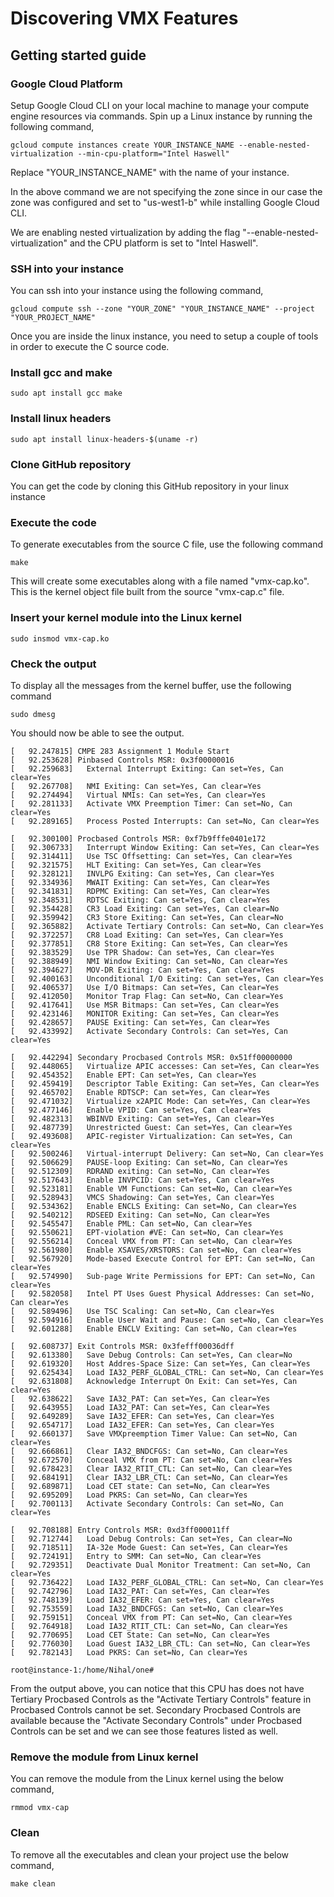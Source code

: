 # Discovering VMX Features

## Getting started guide

### Google Cloud Platform

Setup Google Cloud CLI on your local machine to manage your compute engine resources via commands. Spin up a Linux instance by running the following command,

`gcloud compute instances create YOUR_INSTANCE_NAME --enable-nested-virtualization --min-cpu-platform="Intel Haswell"`

Replace "YOUR_INSTANCE_NAME" with the name of your instance.

In the above command we are not specifying the zone since in our case the zone was configured and set to "us-west1-b" while installing Google Cloud CLI.

We are enabling nested virtualization by adding the flag "--enable-nested-virtualization" and the CPU platform is set to "Intel Haswell".

### SSH into your instance

You can ssh into your instance using the following command,

`gcloud compute ssh --zone "YOUR_ZONE" "YOUR_INSTANCE_NAME" --project "YOUR_PROJECT_NAME"`

Once you are inside the linux instance, you need to setup a couple of tools in order to execute the C source code.

### Install gcc and make

`sudo apt install gcc make`

### Install linux headers

`sudo apt install linux-headers-$(uname -r)`

### Clone GitHub repository

You can get the code by cloning this GitHub repository in your linux instance

### Execute the code

To generate executables from the source C file, use the following command

`make`

This will create some executables along with a file named "vmx-cap.ko". This is the kernel object file built from the source "vmx-cap.c" file.

### Insert your kernel module into the Linux kernel

`sudo insmod vmx-cap.ko`

### Check the output

To display all the messages from the kernel buffer, use the following command

`sudo dmesg`

You should now be able to see the output.

```
[   92.247815] CMPE 283 Assignment 1 Module Start
[   92.253628] Pinbased Controls MSR: 0x3f00000016
[   92.259683]   External Interrupt Exiting: Can set=Yes, Can clear=Yes
[   92.267708]   NMI Exiting: Can set=Yes, Can clear=Yes
[   92.274494]   Virtual NMIs: Can set=Yes, Can clear=Yes
[   92.281133]   Activate VMX Preemption Timer: Can set=No, Can clear=Yes
[   92.289165]   Process Posted Interrupts: Can set=No, Can clear=Yes

[   92.300100] Procbased Controls MSR: 0xf7b9fffe0401e172
[   92.306733]   Interrupt Window Exiting: Can set=Yes, Can clear=Yes
[   92.314411]   Use TSC Offsetting: Can set=Yes, Can clear=Yes
[   92.321575]   HLT Exiting: Can set=Yes, Can clear=Yes
[   92.328121]   INVLPG Exiting: Can set=Yes, Can clear=Yes
[   92.334936]   MWAIT Exiting: Can set=Yes, Can clear=Yes
[   92.341831]   RDPMC Exiting: Can set=Yes, Can clear=Yes
[   92.348531]   RDTSC Exiting: Can set=Yes, Can clear=Yes
[   92.354428]   CR3 Load Exiting: Can set=Yes, Can clear=No
[   92.359942]   CR3 Store Exiting: Can set=Yes, Can clear=No
[   92.365882]   Activate Tertiary Controls: Can set=No, Can clear=Yes
[   92.372257]   CR8 Load Exiting: Can set=Yes, Can clear=Yes
[   92.377851]   CR8 Store Exiting: Can set=Yes, Can clear=Yes
[   92.383529]   Use TPR Shadow: Can set=Yes, Can clear=Yes
[   92.388949]   NMI Window Exiting: Can set=No, Can clear=Yes
[   92.394627]   MOV-DR Exiting: Can set=Yes, Can clear=Yes
[   92.400163]   Unconditional I/O Exiting: Can set=Yes, Can clear=Yes
[   92.406537]   Use I/O Bitmaps: Can set=Yes, Can clear=Yes
[   92.412050]   Monitor Trap Flag: Can set=No, Can clear=Yes
[   92.417641]   Use MSR Bitmaps: Can set=Yes, Can clear=Yes
[   92.423146]   MONITOR Exiting: Can set=Yes, Can clear=Yes
[   92.428657]   PAUSE Exiting: Can set=Yes, Can clear=Yes
[   92.433992]   Activate Secondary Controls: Can set=Yes, Can clear=Yes

[   92.442294] Secondary Procbased Controls MSR: 0x51ff00000000
[   92.448065]   Virtualize APIC accesses: Can set=Yes, Can clear=Yes
[   92.454352]   Enable EPT: Can set=Yes, Can clear=Yes
[   92.459419]   Descriptor Table Exiting: Can set=Yes, Can clear=Yes
[   92.465702]   Enable RDTSCP: Can set=Yes, Can clear=Yes
[   92.471032]   Virtualize x2APIC Mode: Can set=Yes, Can clear=Yes
[   92.477146]   Enable VPID: Can set=Yes, Can clear=Yes
[   92.482313]   WBINVD Exiting: Can set=Yes, Can clear=Yes
[   92.487739]   Unrestricted Guest: Can set=Yes, Can clear=Yes
[   92.493608]   APIC-register Virtualization: Can set=Yes, Can clear=Yes
[   92.500246]   Virtual-interrupt Delivery: Can set=No, Can clear=Yes
[   92.506629]   PAUSE-loop Exiting: Can set=No, Can clear=Yes
[   92.512309]   RDRAND exiting: Can set=No, Can clear=Yes
[   92.517643]   Enable INVPCID: Can set=Yes, Can clear=Yes
[   92.523181]   Enable VM Functions: Can set=No, Can clear=Yes
[   92.528943]   VMCS Shadowing: Can set=Yes, Can clear=Yes
[   92.534362]   Enable ENCLS Exiting: Can set=No, Can clear=Yes
[   92.540212]   RDSEED Exiting: Can set=No, Can clear=Yes
[   92.545547]   Enable PML: Can set=No, Can clear=Yes
[   92.550621]   EPT-violation #VE: Can set=No, Can clear=Yes
[   92.556214]   Conceal VMX from PT: Can set=No, Can clear=Yes
[   92.561980]   Enable XSAVES/XRSTORS: Can set=No, Can clear=Yes
[   92.567920]   Mode-based Execute Control for EPT: Can set=No, Can clear=Yes
[   92.574990]   Sub-page Write Permissions for EPT: Can set=No, Can clear=Yes
[   92.582058]   Intel PT Uses Guest Physical Addresses: Can set=No, Can clear=Yes
[   92.589496]   Use TSC Scaling: Can set=No, Can clear=Yes
[   92.594916]   Enable User Wait and Pause: Can set=No, Can clear=Yes
[   92.601288]   Enable ENCLV Exiting: Can set=No, Can clear=Yes

[   92.608737] Exit Controls MSR: 0x3fefff00036dff
[   92.613380]   Save Debug Controls: Can set=Yes, Can clear=No
[   92.619320]   Host Addres-Space Size: Can set=Yes, Can clear=Yes
[   92.625434]   Load IA32_PERF_GLOBAL_CTRL: Can set=No, Can clear=Yes
[   92.631808]   Acknowledge Interrupt On Exit: Can set=Yes, Can clear=Yes
[   92.638622]   Save IA32_PAT: Can set=Yes, Can clear=Yes
[   92.643955]   Load IA32_PAT: Can set=Yes, Can clear=Yes
[   92.649289]   Save IA32_EFER: Can set=Yes, Can clear=Yes
[   92.654717]   Load IA32_EFER: Can set=Yes, Can clear=Yes
[   92.660137]   Save VMXpreemption Timer Value: Can set=No, Can clear=Yes
[   92.666861]   Clear IA32_BNDCFGS: Can set=No, Can clear=Yes
[   92.672570]   Conceal VMX from PT: Can set=No, Can clear=Yes
[   92.678423]   Clear IA32_RTIT_CTL: Can set=No, Can clear=Yes
[   92.684191]   Clear IA32_LBR_CTL: Can set=No, Can clear=Yes
[   92.689871]   Load CET state: Can set=No, Can clear=Yes
[   92.695209]   Load PKRS: Can set=No, Can clear=Yes
[   92.700113]   Activate Secondary Controls: Can set=No, Can clear=Yes

[   92.708188] Entry Controls MSR: 0xd3ff000011ff
[   92.712744]   Load Debug Controls: Can set=Yes, Can clear=No
[   92.718511]   IA-32e Mode Guest: Can set=Yes, Can clear=Yes
[   92.724191]   Entry to SMM: Can set=No, Can clear=Yes
[   92.729351]   Deactivate Dual Monitor Treatment: Can set=No, Can clear=Yes
[   92.736422]   Load IA32_PERF_GLOBAL_CTRL: Can set=No, Can clear=Yes
[   92.742796]   Load IA32_PAT: Can set=Yes, Can clear=Yes
[   92.748139]   Load IA32_EFER: Can set=Yes, Can clear=Yes
[   92.753559]   Load IA32_BNDCFGS: Can set=No, Can clear=Yes
[   92.759151]   Conceal VMX from PT: Can set=No, Can clear=Yes
[   92.764918]   Load IA32_RTIT_CTL: Can set=No, Can clear=Yes
[   92.770695]   Load CET State: Can set=No, Can clear=Yes
[   92.776030]   Load Guest IA32_LBR_CTL: Can set=No, Can clear=Yes
[   92.782143]   Load PKRS: Can set=No, Can clear=Yes

root@instance-1:/home/Nihal/one#
```

From the output above, you can notice that this CPU has does not have Tertiary Procbased Controls as the "Activate Tertiary Controls" feature in Procbased Controls cannot be set. Secondary Procbased Controls are available because the "Activate Secondary Controls" under Procbased Controls can be set and we can see those features listed as well.

### Remove the module from Linux kernel

You can remove the module from the Linux kernel using the below command,

`rmmod vmx-cap`

### Clean

To remove all the executables and clean your project use the below command,

`make clean`
